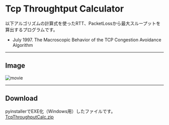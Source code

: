 # Tcp Throughtput Calculator
以下アルゴリズムの計算式を使ったRTT、PacketLossから最大スループットを算出するプログラムです。  

 - July 1997. The Macroscopic Behavior of the TCP Congestion Avoidance Algorithm  
 
 ---

## Image
![movie](https://user-images.githubusercontent.com/67679613/190886098-daa71a40-05e4-4ed9-94f4-a89298f393ee.gif)


---
## Download
pyinstallerでEXE化（Windows用）したファイルです。  
[TcpThroughputCalc.zip](https://github.com/ss95089/TcpThroughtputCalculator/files/9592914/TcpThroughputCalc.zip)
